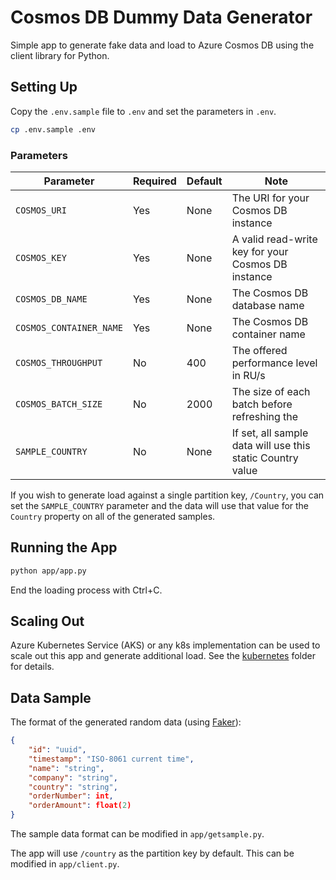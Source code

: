 # Cosmos DB Dummy Data Generator

Simple app to generate fake data and load to Azure Cosmos DB using the client library for Python.

## Setting Up

Copy the `.env.sample` file to `.env` and set the parameters in `.env`.

```bash
cp .env.sample .env
```

### Parameters

| Parameter | Required | Default | Note |
| --------- | -------- | ------- | ---- |
| `COSMOS_URI` | Yes | None | The URI for your Cosmos DB instance |
| `COSMOS_KEY` | Yes | None | A valid read-write key for your Cosmos DB instance |
| `COSMOS_DB_NAME` | Yes | None | The Cosmos DB database name|
| `COSMOS_CONTAINER_NAME` | Yes | None | The Cosmos DB container name|
| `COSMOS_THROUGHPUT` | No | 400 | The offered performance level in RU/s|
| `COSMOS_BATCH_SIZE` | No | 2000 | The size of each batch before refreshing the |
| `SAMPLE_COUNTRY` | No | None | If set, all sample data will use this static Country value

If you wish to generate load against a single partition key, `/Country`, you can set the `SAMPLE_COUNTRY` parameter and the data will use that value for the `Country` property on all of the generated samples.

## Running the App

```bash
python app/app.py
```

End the loading process with Ctrl+C.

## Scaling Out

Azure Kubernetes Service (AKS) or any k8s implementation can be used to scale out this app and generate additional load. See the [kubernetes](kubernetes/README.md) folder for details.

## Data Sample

The format of the generated random data (using [Faker](https://github.com/joke2k/faker)):

```json
{
    "id": "uuid",
    "timestamp": "ISO-8061 current time",
    "name": "string",
    "company": "string",
    "country": "string",
    "orderNumber": int,
    "orderAmount": float(2)
}
```

The sample data format can be modified in `app/getsample.py`.

The app will use `/country` as the partition key by default. This can be modified in `app/client.py`.
